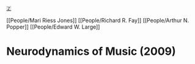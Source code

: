 [🇿](zotero://select/library/items/TQLZZJ5D)

[[People/Mari Riess Jones]] [[People/Richard R. Fay]] [[People/Arthur N. Popper]] [[People/Edward W. Large]] 
# Neurodynamics of Music (2009)

